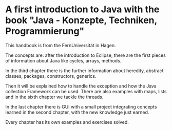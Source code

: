 # A first introduction to Java with the book "Java - Konzepte, Techniken, Programmierung" 

This handbook is from the FernUniversität in Hagen.

The concepts are: after the introduction to Eclipse, there are the first pieces of information about Java like
cycles, arrays, methods. 

In the third chapter there is the further information about heredity, abstract classes, packages, constructors, generics. 

Then it will be explained how to handle the exception and how the Java collection Framework can be used. 
There are also examples with maps, lists and in the sixth chapter we tackle the threads. 

In the last chapter there is GUI with a small project integrating concepts learned in the second chapter, with the new 
knowledge just earned.

Every chapter has its own examples and exercises solved. 
